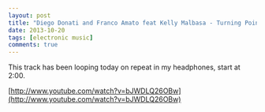 ```yaml
---
layout: post
title: "Diego Donati and Franco Amato feat Kelly Malbasa - Turning Point"
date: 2013-10-20
tags: [electronic music]
comments: true
---
```

This track has been looping today on repeat in my headphones, start at 2:00.

[http://www.youtube.com/watch?v=bJWDLQ26OBw](http://www.youtube.com/watch?v=bJWDLQ26OBw)
